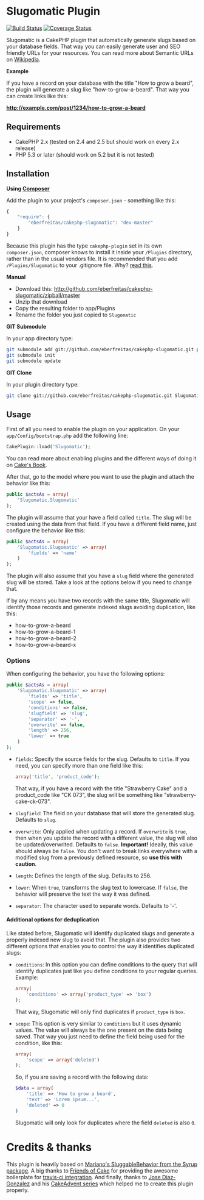 # Slugomatic Plugin

[![Build Status](https://travis-ci.org/eberfreitas/cakephp-slugomatic.svg?branch=master)](https://travis-ci.org/eberfreitas/cakephp-slugomatic) [![Coverage Status](https://img.shields.io/coveralls/eberfreitas/cakephp-slugomatic.svg)](https://coveralls.io/r/eberfreitas/cakephp-slugomatic?branch=master)

Slugomatic is a CakePHP plugin that automatically generate slugs based on your
database fields. That way you can easily generate user and SEO friendly URLs for
your resources. You can read more about Semantic URLs on
[Wikipedia](http://en.wikipedia.org/wiki/Semantic_URL).

**Example**

If you have a record on your database with the title "How to grow a beard", the
plugin will generate a slug like "how-to-grow-a-beard". That way you can create
links like this:

**http://example.com/post/1234/how-to-grow-a-beard**

## Requirements

* CakePHP 2.x (tested on 2.4 and 2.5 but should work on every 2.x release)
* PHP 5.3 or later (should work on 5.2 but it is not tested)

## Installation

**Using [Composer](http://getcomposer.org/)**

Add the plugin to your project's `composer.json` - something like this:

```javascript
{
    "require": {
        "eberfreitas/cakephp-slugomatic": "dev-master"
    }
}
```

Because this plugin has the type `cakephp-plugin` set in its own
`composer.json`, composer knows to install it inside your `/Plugins` directory,
rather than in the usual vendors file. It is recommended that you add
`/Plugins/Slugomatic` to your .gitignore file.
Why? [read this](http://getcomposer.org/doc/faqs/should-i-commit-the-dependencies-in-my-vendor-directory.md).

**Manual**

* Download this: http://github.com/eberfreitas/cakephp-slugomatic/zipball/master
* Unzip that download
* Copy the resulting folder to app/Plugins
* Rename the folder you just copied to `Slugomatic`

**GIT Submodule**

In your app directory type:

```bash
git submodule add git://github.com/eberfreitas/cakephp-slugomatic.git plugins/Slugomatic
git submodule init
git submodule update
```

**GIT Clone**

In your plugin directory type:

```bash
git clone git://github.com/eberfreitas/cakephp-slugomatic.git Slugomatic
```

## Usage

First of all you need to enable the plugin on your application. On your
`app/Config/bootstrap.php` add the following line:

```php
CakePlugin::load('Slugomatic');
```

You can read more about enabling plugins and the different ways of doing it on
[Cake's Book](http://book.cakephp.org/2.0/en/plugins.html#installing-a-plugin).

After that, go to the model where you want to use the plugin and attach the
behavior like this:

```php
public $actsAs = array(
    'Slugomatic.Slugomatic'
);
```

The plugin will assume that your have a field called `title`. The slug will be
created using the data from that field. If you have a different field name, just
configure the behavior like this:

```php
public $actsAs = array(
    'Slugomatic.Slugomatic' => array(
        'fields' => 'name'
    )
);
```

The plugin will also assume that you have a `slug` field where the generated
slug will be stored. Take a look at the options below if you need to change that.

If by any means you have two records with the same title, Slugomatic will
identify those records and generate indexed slugs avoiding duplication, like
this:

* how-to-grow-a-beard
* how-to-grow-a-beard-1
* how-to-grow-a-beard-2
* how-to-grow-a-beard-x

### Options

When configuring the behavior, you have the following options:

```php
public $actsAs = array(
    'Slugomatic.Slugomatic' => array(
        'fields' => 'title',
        'scope' => false,
        'conditions' => false,
        'slugfield' => 'slug',
        'separator' => '-',
        'overwrite' => false,
        'length' => 256,
        'lower' => true
    )
);
```

* `fields`: Specify the source fields for the slug. Defaults to `title`. If you
  need, you can specify more than one field like this:

  ```php
  array('title', 'product_code');
  ```

  That way, if you have a record with the title "Strawberry Cake" and a
  product_code like "CK 073", the slug will be something like
  "strawberry-cake-ck-073".
* `slugfield`: The field on your database that will store the generated slug.
  Defaults to `slug`.
* `overwrite`: Only applied when updating a record. If `overwrite` is `true`,
  then when you update the record with a different value, the slug will also be
  updated/overwrited. Defaults to `false`.
  **Important!** Ideally, this value should always be `false`. You don't want to
  break links everywhere with a modified slug from a previously defined
  resource, so **use this with caution**.
* `length`: Defines the length of the slug. Defaults to 256.
* `lower`: When `true`, transforms the slug text to lowercase. If `false`, the
  behavior will preserve the text the way it was defined.
* `separator`: The character used to separate words. Defaults to '-'.

#### Additional options for deduplication

Like stated before, Slugomatic will identify duplicated slugs and generate a
properly indexed new slug to avoid that. The plugin also provides two different
options that enables you to control the way it identifies duplicated slugs:

* `conditions`: In this option you can define conditions to the query that will
  identify duplicates just like you define conditions to your regular queries.
  Example:

  ```php
  array(
      'conditions' => array('product_type' => 'box')
  );
  ```

  That way, Slugomatic will only find duplicates if `product_type` is `box`.
* `scope`: This option is very similar to `conditions` but it uses dynamic
  values. The value will always be the one present on the data being saved. That
  way you just need to define the field being used for the condition, like this:

  ```php
  array(
      'scope' => array('deleted')
  );
  ```

  So, if you are saving a record with the following data:

  ```php
  $data = array(
      'title' => 'How to grow a beard',
      'text' => 'Lorem ipsum...',
      'deleted' => 0
  )
  ```

  Slugomatic will only look for duplicates where the field `deleted` is also `0`.

# Credits & thanks

This plugin is heavily based on
[Mariano's SluggableBehavior from the Syrup package](https://github.com/mariano/syrup/blob/master/models/behaviors/sluggable.php).
A big thanks to [Friends of Cake](http://friendsofcake.com/) for providing the
awesome boilerplate for
[travis-ci integration](https://github.com/FriendsOfCake/travis). And finally,
thanks to [Jose Diaz-Gonzalez](http://josediazgonzalez.com/) and his
[CakeAdvent series](http://josediazgonzalez.com/2013/12/01/testing-your-cakephp-plugins-with-travis/)
which helped me to create this plugin properly.
